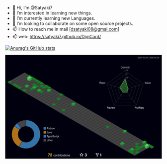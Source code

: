- 👋 Hi, I’m @Satyaki7
- 👀 I’m interested in learning new things.
- 🌱 I’m currently learning new Languages.
- 💞️ I’m looking to collaborate on some open source projects.
- 📫 How to reach me in mail [dsatyaki08@gmai.com]
- 📫 web:  https://satyaki7.github.io/DigiCard/

[![Anurag's GitHub stats](https://github-readme-stats.vercel.app/api?username=Satyaki7&theme=date_night)](https://github.com/anuraghazra/github-readme-stats)

![](./profile-3d-contrib/profile-night-green.svg)
